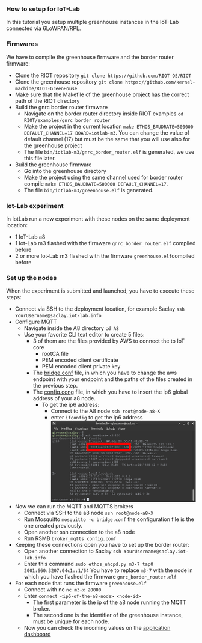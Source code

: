 ### How to setup for IoT-Lab
In this tutorial you setup multiple greenhouse instances in the IoT-Lab connected via 6LoWPAN/RPL.

### Firmwares
We have to compile the greenhouse firmware and the border router firmware:
- Clone the RIOT repository `git clone https://github.com/RIOT-OS/RIOT`
- Clone the greenhouse repository `git clone https://github.com/kernel-machine/RIOT-GreenHouse`
- Make sure that the Makefile of the greenhouse project has the correct path of the RIOT directory
- Build the gnrc border router firmware
    - Navigate on the border router directory inside RIOT examples `cd RIOT/examples/gnrc_border_router`
    - Make the project in the current location `make ETHOS_BAUDRATE=500000 DEFAULT_CHANNEL=17 BOARD=iotlab-m3`. 
      You can change the value of default channel (17) but must be the same that you will use also for the greenhouse project
    - The file `bin/iotlab-m3/gnrc_border_router.elf` is generated, we use this file later.
- Build the greenhouse firmware
    - Go into the greenhouse directory
    - Make the project using the same channel used for border router compile
      `make ETHOS_BAUDRATE=500000 DEFAULT_CHANNEL=17`.
    - The file `bin/iotlab-m3/greenhouse.elf` is generated.

### Iot-Lab experiment
In IotLab run a new experiment with these nodes on the same deployment location:
- 1 IoT-Lab a8
- 1 Iot-Lab m3 flashed with the firmware `gnrc_border_router.elf` compiled before
- 2 or more Iot-Lab m3 flashed with the firmware `greenhouse.elf`compiled before

### Set up the nodes
When the experiment is submitted and launched, you have to execute these steps:
- Connect via SSH to the deployment location, for example Saclay `ssh YourUsername@saclay.iot-lab.info`
- Configure MQTT
    - Navigate inside the A8 directory `cd A8`
    - Use your favorite CLI text editor to create 5 files:
        - 3 of them are the files provided by AWS to connect the to IoT core
            - rootCA file
            - PEM encoded client certificate
            - PEM encoded client private key
        - The [bridge.conf](https://github.com/kernel-machine/RIOT-GreenHouse/blob/main/resources/mqtt_files/bridge.conf)
          file, in which you have to change the aws endpoint with your endpoint and the paths of the 
          files created in the previous step.
        - The [config.cong](https://github.com/kernel-machine/RIOT-GreenHouse/blob/main/resources/mqtt_files/config.conf)
          file, in which you have to insert the ip6 global address of your a8 node.
          - To get the ip6 address:
            - Connect to the A8 node `ssh root@node-a8-X`
            - enter `ifconfig` to get the ip6 address
            ![a8 node ip6 address](../../resources/images/a8ip6.png)
- Now we can run the MQTT and MQTTS brokers
  - Connect via SSH to the a8 node `ssh root@node-a8-X`
  - Run Mosquitto `mosquitto -c bridge.conf` the configuration file is the one created previously.
  - Open another ssh connection to the a8 node
  - Run RSMB `broker_mqtts config.conf`
- Keeping these connections open you have to set up the border router:
  - Open another connection to Saclay `ssh YourUsername@saclay.iot-lab.info`
  - Enter this command `sudo ethos_uhcpd.py m3-7 tap0 2001:660:3207:04c1::1/64` You have to replace `m3-7` with the node 
    in which you have flashed the firmware `gnrc_border_router.elf`
- For each node that runs the firmware `greenhouse.elf`
    - Connect with nc `nc m3-x 20000`
    - Enter `connect <ip6-of-the-a8-node> <node-id>`
        - The first parameter is the ip of the a8 node running the MQTT broker.
        - The second one is the identifier of the greenhouse instance, must be unique for each node.
    - Now you can check the incoming values on the [application dashboard](https://kernel-machine.github.io/RIOT-GreenHouse/)